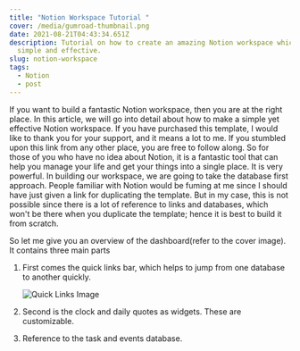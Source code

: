 ```yaml
---
title: "Notion Workspace Tutorial "
cover: /media/gumroad-thumbnail.png
date: 2021-08-21T04:43:34.651Z
description: Tutorial on how to create an amazing Notion workspace which is
  simple and effective.
slug: notion-workspace
tags:
  - Notion
  - post
---
```

If you want to build a fantastic Notion workspace, then you are at the right place. In this article, we will go into detail about how to make a simple yet effective Notion workspace. If you have purchased this template, I would like to thank you for your support, and it means a lot to me. If you stumbled upon this link from any other place, you are free to follow along. So for those of you who have no idea about Notion, it is a fantastic tool that can help you manage your life and get your things into a single place. It is very powerful. In building our workspace, we are going to take the database first approach. People familiar with Notion would be fuming at me since I should have just given a link for duplicating the template. But in my case, this is not possible since there is a lot of reference to links and databases, which won't be there when you duplicate the template; hence it is best to build it from scratch.

So let me give you an overview of the dashboard(refer to the cover image). It contains three main parts

1. First comes the quick links bar, which helps to jump from one database to another quickly. 

   ![Quick Links Image ](/media/quick-links.png "Quick Links")
2. Second is the clock and daily quotes as widgets. These are customizable.
3. Reference to the task and events database.